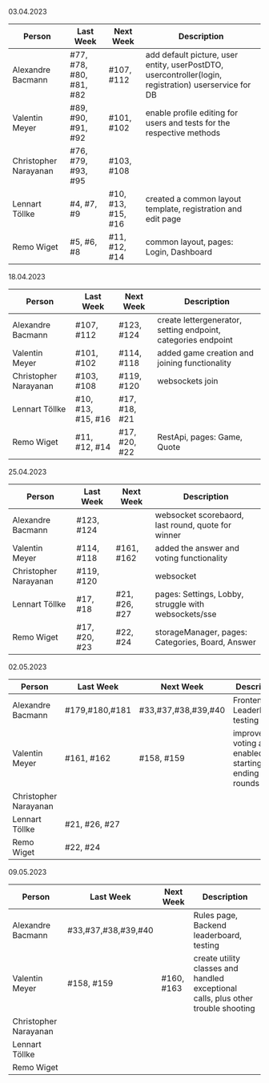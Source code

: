 03.04.2023

| Person                | Last Week               | Next Week          | Description                                                                                           |
|-----------------------|-------------------------|--------------------|-------------------------------------------------------------------------------------------------------|
| Alexandre Bacmann     | #77, #78, #80, #81, #82 | #107, #112         | add default picture, user entity, userPostDTO, usercontroller(login, registration) userservice for DB |
| Valentin Meyer        | #89, #90, #91, #92      | #101, #102         | enable profile editing for users and tests for the respective methods                                 |
| Christopher Narayanan | #76, #79, #93, #95      | #103, #108         |                                                                                                       |
| Lennart Töllke        | #4, #7, #9              | #10, #13, #15, #16 | created a common layout template, registration and edit page                                          |
| Remo Wiget            | #5, #6, #8              | #11, #12, #14      | common layout, pages: Login, Dashboard                                                                |

18.04.2023

| Person                | Last Week          | Next Week     | Description                                                   |
|-----------------------|--------------------|---------------|---------------------------------------------------------------|
| Alexandre Bacmann     | #107, #112         | #123, #124    | create lettergenerator, setting endpoint, categories endpoint |
| Valentin Meyer        | #101, #102         | #114, #118    | added game creation and joining functionality                 |
| Christopher Narayanan | #103, #108         | #119, #120    | websockets join                                               |
| Lennart Töllke        | #10, #13, #15, #16 | #17, #18, #21 |                                                               |
| Remo Wiget            | #11, #12, #14      | #17, #20, #22 | RestApi, pages: Game, Quote                                   |

25.04.2023

| Person                | Last Week     | Next Week        | Description                                          |
|-----------------------|---------------|------------------|------------------------------------------------------|
| Alexandre Bacmann     | #123, #124    |                  | websocket scorebaord, last round, quote for winner   |
| Valentin Meyer        | #114, #118    | #161, #162       | added the answer and voting functionality            |
| Christopher Narayanan | #119, #120    |                  | websocket                                            |
| Lennart Töllke        | #17, #18      | #21, #26, #27    | pages: Settings, Lobby, struggle with websockets/sse |
| Remo Wiget            | #17, #20, #23 | #22, #24         | storageManager, pages: Categories, Board, Answer     |

02.05.2023

| Person                | Last Week     | Next Week        | Description                                          |
|-----------------------|---------------|------------------|------------------------------------------------------|
| Alexandre Bacmann     |#179,#180,#181 |#33,#37,#38,#39,#40|Frontend Leaderboard, testing                        |
| Valentin Meyer        | #161, #162    | #158, #159       | improved voting and enabled starting and ending rounds |
| Christopher Narayanan |               |                  |                                                      |
| Lennart Töllke        | #21, #26, #27 |                  |                                                      |
| Remo Wiget            | #22, #24      |                  |                                                      |

09.05.2023

| Person                | Last Week     | Next Week        | Description                                          |
|-----------------------|---------------|------------------|------------------------------------------------------|
| Alexandre Bacmann     |#33,#37,#38,#39,#40|              |Rules page, Backend leaderboard, testing              |
| Valentin Meyer        | #158, #159    | #160, #163       | create utility classes and handled exceptional calls, plus other trouble shooting |
| Christopher Narayanan |               |                  |                                                      |
| Lennart Töllke        |               |                  |                                                      |
| Remo Wiget            |               |                  |                                                      |
